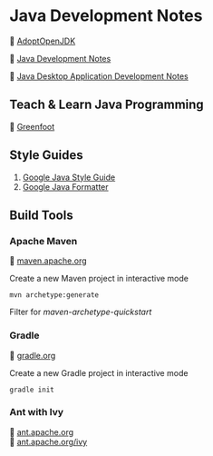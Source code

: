 # Java Development Notes

:link: [AdoptOpenJDK](https://adoptopenjdk.net/)

:notebook_with_decorative_cover: [Java Development Notes](development-docs/programming-and-development/java-development/java-development-notes.md)

:notebook_with_decorative_cover: [Java Desktop Application Development Notes](development-docs/programming-and-development/java-development/desktop-application-development-notes.md)

## Teach & Learn Java Programming

:link: [Greenfoot](https://www.greenfoot.org/door)

## Style Guides

1. [Google Java Style Guide](https://google.github.io/styleguide/javaguide.html)
2. [Google Java Formatter](https://github.com/google/google-java-format)

## Build Tools

### Apache Maven

:link: [maven.apache.org](https://maven.apache.org/)

Create a new Maven project in interactive mode

`mvn archetype:generate`

Filter for _maven-archetype-quickstart_

### Gradle

:link: [gradle.org](https://gradle.org/)

Create a new Gradle project in interactive mode

`gradle init`

### Ant with Ivy

:link: [ant.apache.org](http://ant.apache.org/)  
:link: [ant.apache.org/ivy](https://ant.apache.org/ivy/)
